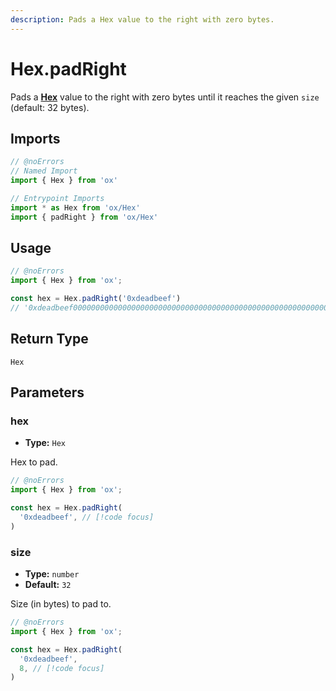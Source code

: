 ```yaml
---
description: Pads a Hex value to the right with zero bytes.
---
```


# Hex.padRight

Pads a **[Hex](/api/hex)** value to the right with zero bytes until it reaches the given `size` (default: 32 bytes).

## Imports

```ts twoslash
// @noErrors
// Named Import 
import { Hex } from 'ox'

// Entrypoint Imports
import * as Hex from 'ox/Hex'
import { padRight } from 'ox/Hex'
```

## Usage

```ts twoslash
// @noErrors
import { Hex } from 'ox';

const hex = Hex.padRight('0xdeadbeef')
// '0xdeadbeef000000000000000000000000000000000000000000000000000000000'
```

## Return Type

`Hex`

## Parameters

### hex

- **Type:** `Hex`

Hex to pad.

```ts twoslash
// @noErrors
import { Hex } from 'ox';

const hex = Hex.padRight(
  '0xdeadbeef', // [!code focus]
)
```

### size

- **Type:** `number`
- **Default:** `32`

Size (in bytes) to pad to.

```ts twoslash
// @noErrors
import { Hex } from 'ox';

const hex = Hex.padRight(
  '0xdeadbeef',
  8, // [!code focus]
)
```
